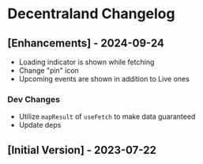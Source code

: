 # Decentraland Changelog

## [Enhancements] - 2024-09-24
- Loading indicator is shown while fetching
- Change "pin" icon
- Upcoming events are shown in addition to Live ones

### Dev Changes
- Utilize `mapResult` of `useFetch` to make data guaranteed
- Update deps

## [Initial Version] - 2023-07-22